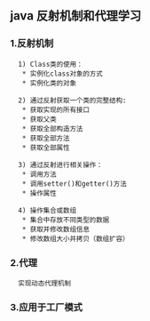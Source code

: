 ## java 反射机制和代理学习
### 1.反射机制
      1) Class类的使用：
       * 实例化class对象的方式
       * 实例化类的对象

      2) 通过反射获取一个类的完整结构:
       * 获取实现的所有接口
       * 获取父类
       * 获取全部构造方法
       * 获取全部方法
       * 获取全部属性

      3) 通过反射进行相关操作：
       * 调用方法
       * 调用setter()和getter()方法
       * 操作属性

      4) 操作集合或数组
       * 集合中存放不同类型的数据
       * 获取并修改数组信息
       * 修改数组大小并拷贝（数组扩容）
### 2.代理
      实现动态代理机制
### 3.应用于工厂模式


